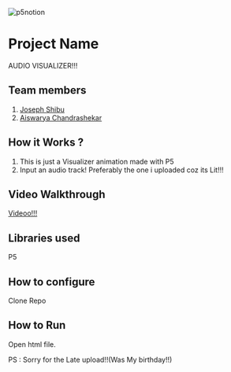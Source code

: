 

![p5notion](https://github.com/user-attachments/assets/51c7453c-b15a-4452-91fa-f42c1c9bf975)



# Project Name
AUDIO VISUALIZER!!!
## Team members
1. [Joseph Shibu](https://github.com/SharkSpidy)
2. [Aiswarya Chandrashekar](https://github.com/Techkunjan)
## How it Works ?
1. This is just a Visualizer animation made with P5
2. Input an audio track! Preferably the one i uploaded coz its Lit!!!
## Video Walkthrough
[Videoo!!!](https://github.com/SharkSpidy/P5.JS-SHN/blob/main/P5JS-SHN.mkv)
## Libraries used
P5
## How to configure
Clone Repo
## How to Run
Open html file.

PS : Sorry for the Late upload!!(Was My birthday!!)
